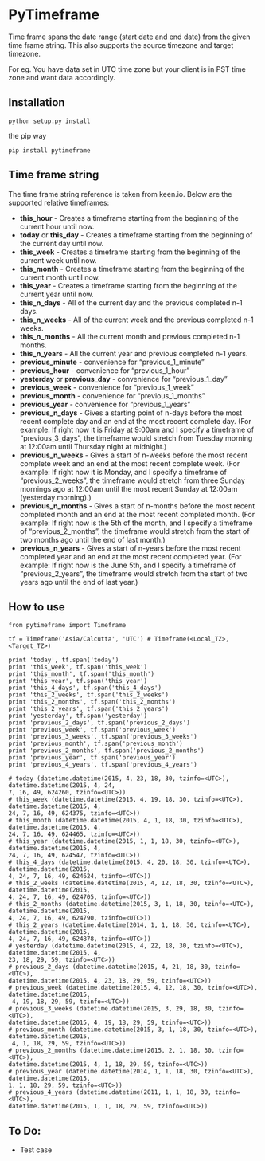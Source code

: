 PyTimeframe
===========
Time frame spans the date range (start date and end date) from the given time frame string. This 
also supports the source timezone and target timezone.

For eg. You have data set in UTC time zone but your client is in PST time zone and want data 
accordingly.

## Installation

    python setup.py install
    
the pip way

    pip install pytimeframe
    

## Time frame string
The time frame string reference is taken from keen.io. Below are the supported relative timeframes:

* **this_hour** - Creates a timeframe starting from the beginning of the current hour until now.
* **today** or **this_day** - Creates a timeframe starting from the beginning of the current day 
until now.
* **this_week** - Creates a timeframe starting from the beginning of the current week until now.
* **this_month** - Creates a timeframe starting from the beginning of the current month until now.
* **this_year** - Creates a timeframe starting from the beginning of the current year until now.
* **this_n_days** - All of the current day and the previous completed n-1 days.
* **this_n_weeks** - All of the current week and the previous completed n-1 weeks.
* **this_n_months** - All the current month and previous completed n-1 months.
* **this_n_years** - All the current year and previous completed n-1 years.
* **previous_minute** - convenience for “previous_1_minute”
* **previous_hour** - convenience for “previous_1_hour”
* **yesterday** or **previous_day** - convenience for “previous_1_day”
* **previous_week** - convenience for “previous_1_week”
* **previous_month** - convenience for “previous_1_months”
* **previous_year** - convenience for “previous_1_years”
* **previous_n_days** - Gives a starting point of n-days before the most recent complete day and an 
end at the most recent complete day. (For example: If right now it is Friday at 9:00am and I specify a timeframe of “previous_3_days”, the timeframe would stretch from Tuesday morning at 12:00am until Thursday night at midnight.)
* **previous_n_weeks** - Gives a start of n-weeks before the most recent complete week and an end at 
the most recent complete week. (For example: If right now it is Monday, and I specify a timeframe of “previous_2_weeks”, the timeframe would stretch from three Sunday mornings ago at 12:00am until the most recent Sunday at 12:00am (yesterday morning).)
* **previous_n_months** - Gives a start of n-months before the most recent completed month and an end 
at the most recent completed month. (For example: If right now is the 5th of the month, and I specify a timeframe of “previous_2_months”, the timeframe would stretch from the start of two months ago until the end of last month.)
* **previous_n_years** - Gives a start of n-years before the most recent completed year and an end at 
the most recent completed year. (For example: If right now is the June 5th, and I specify a timeframe of “previous_2_years”, the timeframe would stretch from the start of two years ago until the end of last year.)

## How to use

    from pytimeframe import Timeframe
    
    tf = Timeframe('Asia/Calcutta', 'UTC') # Timeframe(<Local_TZ>, <Target_TZ>)
    
    print 'today', tf.span('today')
    print 'this_week', tf.span('this_week')
    print 'this_month', tf.span('this_month')
    print 'this_year', tf.span('this_year')
    print 'this_4_days', tf.span('this_4_days')
    print 'this_2_weeks', tf.span('this_2_weeks')
    print 'this_2_months', tf.span('this_2_months')
    print 'this_2_years', tf.span('this_2_years')
    print 'yesterday', tf.span('yesterday')
    print 'previous_2_days', tf.span('previous_2_days')
    print 'previous_week', tf.span('previous_week')
    print 'previous_3_weeks', tf.span('previous_3_weeks')
    print 'previous_month', tf.span('previous_month')
    print 'previous_2_months', tf.span('previous_2_months')
    print 'previous_year', tf.span('previous_year')
    print 'previous_4_years', tf.span('previous_4_years')
    
    # today (datetime.datetime(2015, 4, 23, 18, 30, tzinfo=<UTC>), datetime.datetime(2015, 4, 24, 
    7, 16, 49, 624260, tzinfo=<UTC>))
    # this_week (datetime.datetime(2015, 4, 19, 18, 30, tzinfo=<UTC>), datetime.datetime(2015, 4, 
    24, 7, 16, 49, 624375, tzinfo=<UTC>))
    # this_month (datetime.datetime(2015, 4, 1, 18, 30, tzinfo=<UTC>), datetime.datetime(2015, 4, 
    24, 7, 16, 49, 624465, tzinfo=<UTC>))
    # this_year (datetime.datetime(2015, 1, 1, 18, 30, tzinfo=<UTC>), datetime.datetime(2015, 4, 
    24, 7, 16, 49, 624547, tzinfo=<UTC>))
    # this_4_days (datetime.datetime(2015, 4, 20, 18, 30, tzinfo=<UTC>), datetime.datetime(2015, 
    4, 24, 7, 16, 49, 624624, tzinfo=<UTC>))
    # this_2_weeks (datetime.datetime(2015, 4, 12, 18, 30, tzinfo=<UTC>), datetime.datetime(2015, 
    4, 24, 7, 16, 49, 624705, tzinfo=<UTC>))
    # this_2_months (datetime.datetime(2015, 3, 1, 18, 30, tzinfo=<UTC>), datetime.datetime(2015, 
    4, 24, 7, 16, 49, 624790, tzinfo=<UTC>))
    # this_2_years (datetime.datetime(2014, 1, 1, 18, 30, tzinfo=<UTC>), datetime.datetime(2015, 
    4, 24, 7, 16, 49, 624878, tzinfo=<UTC>))
    # yesterday (datetime.datetime(2015, 4, 22, 18, 30, tzinfo=<UTC>), datetime.datetime(2015, 4, 
    23, 18, 29, 59, tzinfo=<UTC>))
    # previous_2_days (datetime.datetime(2015, 4, 21, 18, 30, tzinfo=<UTC>), 
    datetime.datetime(2015, 4, 23, 18, 29, 59, tzinfo=<UTC>))
    # previous_week (datetime.datetime(2015, 4, 12, 18, 30, tzinfo=<UTC>), datetime.datetime(2015,
     4, 19, 18, 29, 59, tzinfo=<UTC>))
    # previous_3_weeks (datetime.datetime(2015, 3, 29, 18, 30, tzinfo=<UTC>), 
    datetime.datetime(2015, 4, 19, 18, 29, 59, tzinfo=<UTC>))
    # previous_month (datetime.datetime(2015, 3, 1, 18, 30, tzinfo=<UTC>), datetime.datetime(2015,
     4, 1, 18, 29, 59, tzinfo=<UTC>))
    # previous_2_months (datetime.datetime(2015, 2, 1, 18, 30, tzinfo=<UTC>), 
    datetime.datetime(2015, 4, 1, 18, 29, 59, tzinfo=<UTC>))
    # previous_year (datetime.datetime(2014, 1, 1, 18, 30, tzinfo=<UTC>), datetime.datetime(2015, 
    1, 1, 18, 29, 59, tzinfo=<UTC>))
    # previous_4_years (datetime.datetime(2011, 1, 1, 18, 30, tzinfo=<UTC>), 
    datetime.datetime(2015, 1, 1, 18, 29, 59, tzinfo=<UTC>))


## To Do:

* Test case
